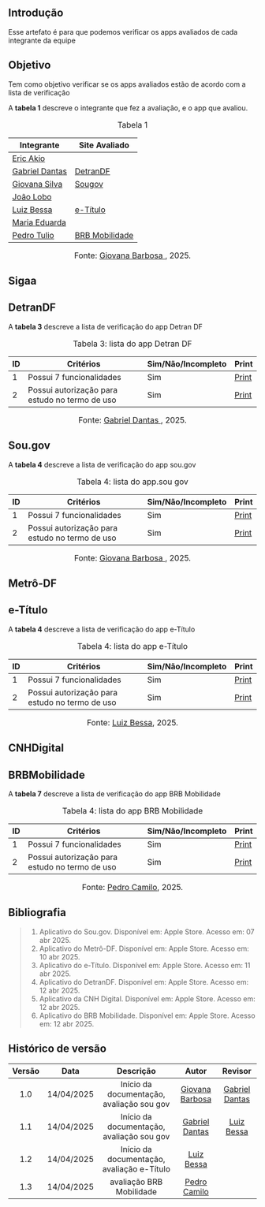 ## Introdução
Esse artefato é para que podemos verificar os apps avaliados de cada integrante da equipe

## Objetivo
Tem como objetivo verificar se os apps avaliados estão de acordo com a lista de verificação

A **tabela 1** descreve o integrante que fez a avaliação, e o app que avaliou.

<center>
    <font size="3"><p style="text-align: center">Tabela 1</p></font>

| Integrante                                     | Site Avaliado         |
| ---------------------------------------------- | --------------------- |
| [Eric Akio](https://github.com/eric-kingu)     ||
| [Gabriel Dantas](https://github.com/gbevi)     |      [DetranDF](#DetranDF)   |
| [Giovana Silva](https://github.com/gio221)     | [Sougov](#sougov)  |
| [João Lobo](https://github.com/joaolobo10)     | |
| [Luiz Bessa](https://github.com/lfelipebessa)  | [e-Título](#e-Título)|
| [Maria Eduarda](https://github.com/maaduh)     |   |
| [Pedro Tulio](https://github.com/PedrooCamilo) | [BRB Mobilidade](#BRBMobilidade) |

<font size="3"><p style="text-align: center">Fonte: [Giovana Barbosa ](https://github.com/gio221), 2025.</p></font>

</center>

## Sigaa


## DetranDF
A **tabela 3** descreve a lista de verificação do app Detran DF

<center>
    <font size="3"><p style="text-align: center">Tabela 3: lista do app Detran DF</p></font>

|ID| Critérios                             | Sim/Não/Incompleto        | Print
| ---------------------------------------------- | --------------------- |--------------------- |--------------------- |
|1| Possui 7 funcionalidades|Sim|[Print](https://aprender3.unb.br/pluginfile.php/3095981/mod_resource/content/57/FGA0303-T03.pdf)|
|2| Possui autorização para estudo no termo de uso|Sim|[Print](https://aprender3.unb.br/pluginfile.php/3095981/mod_resource/content/57/FGA0303-T03.pdf)|

<font size="3"><p style="text-align: center">Fonte: [Gabriel Dantas ](https://github.com/gbevi), 2025.</p></font>

</center>


## Sou.gov

A **tabela 4** descreve a lista de verificação do app sou.gov

<center>
    <font size="3"><p style="text-align: center">Tabela 4: lista do app.sou gov</p></font>

|ID| Critérios                             | Sim/Não/Incompleto        | Print
| ---------------------------------------------- | --------------------- |--------------------- |--------------------- |
|1| Possui 7 funcionalidades|Sim|[Print](https://aprender3.unb.br/pluginfile.php/3095981/mod_resource/content/57/FGA0303-T03.pdf)|
|2| Possui autorização para estudo no termo de uso|Sim|[Print](https://aprender3.unb.br/pluginfile.php/3095981/mod_resource/content/57/FGA0303-T03.pdf)|

<font size="3"><p style="text-align: center">Fonte: [Giovana Barbosa ](https://github.com/gio221), 2025.</p></font>

</center>

## Metrô-DF



## e-Título

A **tabela 4** descreve a lista de verificação do app e-Título

<center>
    <font size="3"><p style="text-align: center">Tabela 4: lista do app e-Título</p></font>

|ID| Critérios                             | Sim/Não/Incompleto        | Print
| ---------------------------------------------- | --------------------- |--------------------- |--------------------- |
|1| Possui 7 funcionalidades|Sim|[Print](https://aprender3.unb.br/pluginfile.php/3095981/mod_resource/content/57/FGA0303-T03.pdf)|
|2| Possui autorização para estudo no termo de uso|Sim|[Print](https://aprender3.unb.br/pluginfile.php/3095981/mod_resource/content/57/FGA0303-T03.pdf)|

<font size="3"><p style="text-align: center">Fonte: [Luiz Bessa](https://github.com/lfelipebessa), 2025.</p></font>

</center>

## CNHDigital


## BRBMobilidade
A **tabela 7** descreve a lista de verificação do app BRB Mobilidade

<center>
    <font size="3"><p style="text-align: center">Tabela 4: lista do app BRB Mobilidade</p></font>

|ID| Critérios                             | Sim/Não/Incompleto        | Print
| ---------------------------------------------- | --------------------- |--------------------- |--------------------- |
|1| Possui 7 funcionalidades|Sim|[Print](https://aprender3.unb.br/pluginfile.php/3095981/mod_resource/content/57/FGA0303-T03.pdf)|
|2| Possui autorização para estudo no termo de uso|Sim|[Print](https://aprender3.unb.br/pluginfile.php/3095981/mod_resource/content/57/FGA0303-T03.pdf)|

<font size="3"><p style="text-align: center">Fonte: [Pedro Camilo](https://github.com/PedrooCamilo), 2025.</p></font>

</center>


## Bibliografia

> 1. Aplicativo do Sou.gov. Disponível em: Apple Store. Acesso em: 07 abr 2025.
> 2. Aplicativo do Metrô-DF. Disponível em: Apple Store. Acesso em: 10 abr 2025.
> 3. Aplicativo do e-Título. Disponível em: Apple Store. Acesso em: 11 abr 2025.
> 4. Aplicativo do DetranDF. Disponível em: Apple Store. Acesso em: 12 abr 2025.
> 5. Aplicativo da CNH Digital. Disponível em: Apple Store. Acesso em: 12 abr 2025.
> 6. Aplicativo do BRB Mobilidade. Disponível em: Apple Store. Acesso em: 12 abr 2025.

## Histórico de versão

| Versão |    Data    |       Descrição        |                     Autor                      |                  Revisor                   |
| :----: | :--------: | :--------------------: | :--------------------------------------------: | :----------------------------------------: |
|  1.0   | 14/04/2025 | Início da documentação, avaliação sou gov | [Giovana Barbosa ](https://github.com/gio221)  |  [Gabriel Dantas](https://github.com/gbevi)|
|  1.1   | 14/04/2025 | Início da documentação, avaliação sou gov | [Gabriel Dantas](https://github.com/gbevi)  |  [Luiz Bessa](https://github.com/lfelipebessa)   |
|  1.2   | 14/04/2025 | Início da documentação, avaliação e-Título| [Luiz Bessa](https://github.com/lfelipebessa)  |  |
|  1.3   | 14/04/2025 | avaliação BRB Mobilidade| [Pedro Camilo](https://github.com/PedrooCamilo)  |  |